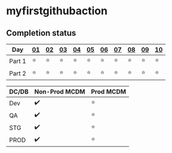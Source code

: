 # myfirstgithubaction


## Completion status

| Day    | [01](./2020/01/) | [02](./2020/02/) | [03](./2020/03/) | [04](./2020/04/) | [05](./2020/05/) | [06](./2020/06/) | [07](./2020/07/) | [08](./2020/08/) | [09](./2020/09/) | [10](./2020/10/) |
| ------ | ---------------- | ---------------- | ---------------- | ---------------- | ---------------- | ---------------- | ---------------- | ---------------- | ---------------- | ---------------- |
| Part 1 | ⭐                | ⭐                | ⭐                | ⭐                | ⭐                | ⭐                | ⭐                | ⭐                | ⭐                | ⭐                |
| Part 2 | ⭐                | ⭐                | ⭐                | ⭐                | ⭐                | ⭐                | ⭐                | ⭐                | ⭐                | ⭐                |


| DC/DB  | Non-Prod MCDM | Prod MCDM | 
| ------ | ---------------- | ---------------- | 
| Dev    | :heavy_check_mark:                | ⭐                |
| QA     | :heavy_check_mark:                | ⭐                |
| STG    | :heavy_check_mark:                | ⭐                |
| PROD   | :heavy_check_mark:                | ⭐                |

